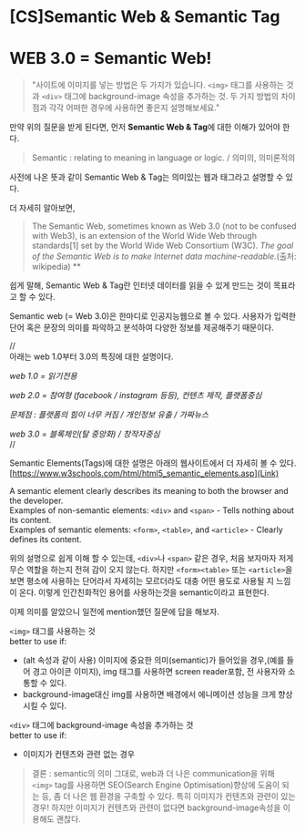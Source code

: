 # [CS]Semantic Web & Semantic Tag

# WEB 3.0 = Semantic Web!

> "사이트에 이미지를 넣는 방법은 두 가지가 있습니다. `<img>` 태그를 사용하는 것과 `<div>` 태그에 background-image 속성을 추가하는 것. 두 가지 방법의 차이점과 각각 어떠한 경우에 사용하면 좋은지 설명해보세요."

만약 위의 질문을 받게 된다면, 먼저 **Semantic Web & Tag**에 대한 이해가 있어야 한다.

>Semantic : relating to meaning in language or logic. / 의미의, 의미론적의

사전에 나온 뜻과 같이 Semantic Web & Tag는 의미있는 웹과 태그라고 설명할 수 있다.

더 자세히 알아보면, 

>The Semantic Web, sometimes known as Web 3.0 (not to be confused with Web3), is an extension of the World Wide Web through standards[1] set by the World Wide Web Consortium (W3C). *The goal of the Semantic Web is to make Internet data machine-readable.*(출처: wikipedia)
**

쉽게 말해, Semantic Web & Tag란 인터넷 데이터를 읽을 수 있게 만드는 것이 목표라고 할 수 있다.

Semantic web (= Web 3.0)은 한마디로 인공지능웹으로 볼 수 있다. 사용자가 입력한 단어 혹은 문장의 의미를 파악하고 분석하여 다양한 정보를 제공해주기 때문이다.

//<br>
아래는 web 1.0부터 3.0의 특징에 대한 설명이다.

*web 1.0 = 읽기전용*

*web 2.0 = 참여형 (facebook / instagram 등등), 컨텐츠 제작, 플랫폼중심*

*문제점 : 플랫폼의 힘이 너무 커짐 / 개인정보 유출 / 가짜뉴스*

*web 3.0 = 블록체인(탈 중앙화) / 창작자중심*<br>
//

Semantic Elements(Tags)에 대한 설명은 아래의 웹사이트에서 더 자세히 볼 수 있다. 
[https://www.w3schools.com/html/html5_semantic_elements.asp](Link)

A semantic element clearly describes its meaning to both the browser and the developer.<br>
Examples of non-semantic elements: `<div>` and `<span>` - Tells nothing about its content.<br>
Examples of semantic elements: `<form>`, `<table>`, and `<article>` - Clearly defines its content.

위의 설명으로 쉽게 이해 할 수 있는데, `<div>`나 `<span>` 같은 경우, 처음 보자마자 저게 무슨 역할을 하는지 전혀 감이 오지 않는다. 하지만 `<form><table>` 또는 `<article>`을 보면 평소에 사용하는 단어라서 자세히는 모르더라도 대충 어떤 용도로 사용될 지 느낌이 온다. 이렇게 인간친화적인 용어를 사용하는것을 semantic이라고 표현한다.

이제 의미를 알았으니 일전에 mention했던 질문에 답을 해보자.

`<img>` 태그를 사용하는 것<br>
better to use if:
- (alt 속성과 같이 사용) 이미지에 중요한 의미(semantic)가 들어있을 경우,(예를 들어 경고 아이콘 이미지), img 태그를 사용하면 screen reader포함, 전 사용자와 소통할 수 있다.
- background-image대신 img를 사용하면 배경에서 에니메이션 성능을 크게 향상 시킬 수 있다.<br>

`<div>` 태그에 background-image 속성을 추가하는 것<br>
better to use if:
- 이미지가 컨텐츠와 관련 없는 경우

> 결론 : semantic의 의미 그대로, web과 더 나은 communication을 위해 `<img>` tag를 사용하면 SEO(Search Engine Optimisation)향상에 도움이 되는 등, 좀 더 나은 웹 환경을 구축할 수 있다. 특히 이미지가 컨텐츠와 관련이 있는 경우!
하지만 이미지가 컨텐츠와 관련이 없다면 background-image속성을 이용해도 괜찮다.

